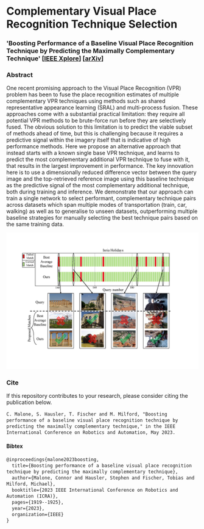 # Complementary Visual Place Recognition Technique Selection

### 'Boosting Performance of a Baseline Visual Place Recognition Technique by Predicting the Maximally Complementary Technique' \[[IEEE Xplore](https://ieeexplore.ieee.org/abstract/document/10161561)]  \[[arXiv](https://arxiv.org/abs/2210.07509)]

### Abstract
One recent promising approach to the Visual Place Recognition (VPR) problem has been to fuse the place recognition estimates of multiple complementary VPR techniques using methods such as shared representative appearance learning (SRAL) and multi-process fusion. These approaches come with a substantial practical limitation: they require all potential VPR methods to be brute-force run before they are selectively fused. The obvious solution to this limitation is to predict the viable subset of methods ahead of time, but this is challenging because it requires a predictive signal within the imagery itself that is indicative of high performance methods. Here we propose an alternative approach that instead starts with a known single base VPR technique, and learns to predict the most complementary additional VPR technique to fuse with it, that results in the largest improvement in performance. The key innovation here is to use a dimensionally reduced difference vector between the query image and the top-retrieved reference image using this baseline technique as the predictive signal of the most complementary additional technique, both during training and inference. We demonstrate that our approach can train a single network to select performant, complementary technique pairs across datasets which span multiple modes of transportation (train, car, walking) as well as to generalise to unseen datasets, outperforming multiple baseline strategies for manually selecting the best technique pairs based on the same training data.

![Error](https://github.com/CMalone-Jupiter/VPR_Pair_Predict/blob/main/imgs/front_page_fig.png)

### Cite
If this repository contributes to your research, please consider citing the publication below.
```
C. Malone, S. Hausler, T. Fischer and M. Milford, "Boosting performance of a baseline visual place recognition technique by predicting the maximally complementary technique," in the IEEE International Conference on Robotics and Automation, May 2023.
```
#### Bibtex
```
@inproceedings{malone2023boosting,
  title={Boosting performance of a baseline visual place recognition technique by predicting the maximally complementary technique},
  author={Malone, Connor and Hausler, Stephen and Fischer, Tobias and Milford, Michael},
  booktitle={2023 IEEE International Conference on Robotics and Automation (ICRA)},
  pages={1919--1925},
  year={2023},
  organization={IEEE}
}
```